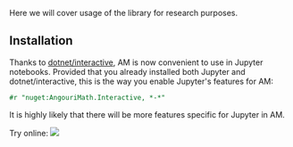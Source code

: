 Here we will cover usage of the library for research purposes.

<h2>Installation</h2>

Thanks to <a href="https://github.com/dotnet/interactive">dotnet/interactive</a>, AM
is now convenient to use in Jupyter notebooks. Provided that you already installed
both Jupyter and dotnet/interactive, this is the way you enable Jupyter's features
for AM:

```fs
#r "nuget:AngouriMath.Interactive, *-*"
```

It is highly likely that there will be more features specific for Jupyter in AM.

Try online: <a href="https://mybinder.org/v2/gh/asc-community/Try/main?filepath=HelloBook.AngouriMath.Interactive.ipynb"><img src="https://img.shields.io/static/v1?label=Jupyter&message=Try%21&color=purple&style=flat&logo=Jupyter&labelColor=646"></a>